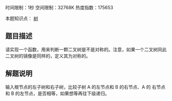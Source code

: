 时间限制：1秒 空间限制：32768K 热度指数：175653

本题知识点： [树](https://www.nowcoder.com/questionCenter?questionTypes=000100&mutiTagIds=583)

## 题目描述

请实现一个函数，用来判断一颗二叉树是不是对称的。注意，如果一个二叉树同此二叉树的镜像是同样的，定义其为对称的。

## 解题说明

输入根节点的左子树和右子树，比较子树 A 的左节点和 B 的右节点、A 的 右节点和 B 的左节点，是否相等，如果想等再往下级递归。